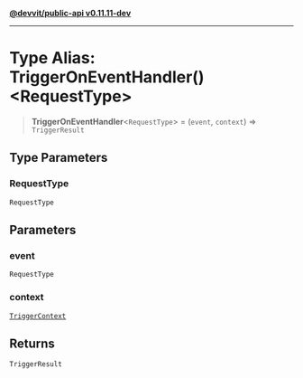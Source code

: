 [**@devvit/public-api v0.11.11-dev**](../README.md)

---

# Type Alias: TriggerOnEventHandler()\<RequestType\>

> **TriggerOnEventHandler**\<`RequestType`\> = (`event`, `context`) => `TriggerResult`

## Type Parameters

### RequestType

`RequestType`

## Parameters

### event

`RequestType`

### context

[`TriggerContext`](TriggerContext.md)

## Returns

`TriggerResult`
